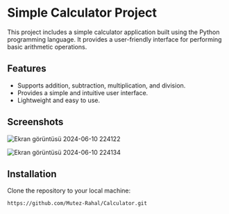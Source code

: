 # Simple Calculator Project

This project includes a simple calculator application built using the Python programming language. It provides a user-friendly interface for performing basic arithmetic operations.

## Features

- Supports addition, subtraction, multiplication, and division.
- Provides a simple and intuitive user interface.
- Lightweight and easy to use.

## Screenshots
![Ekran görüntüsü 2024-06-10 224122](https://github.com/Mutez-Rahal/Calculator/assets/138363266/d96d2acb-0e83-49a8-b632-ec52a4e5bcde)

![Ekran görüntüsü 2024-06-10 224134](https://github.com/Mutez-Rahal/Calculator/assets/138363266/4e2aa0e1-c6ed-4513-8e01-54eec04376f7)

## Installation

Clone the repository to your local machine:

```sh
https://github.com/Mutez-Rahal/Calculator.git
